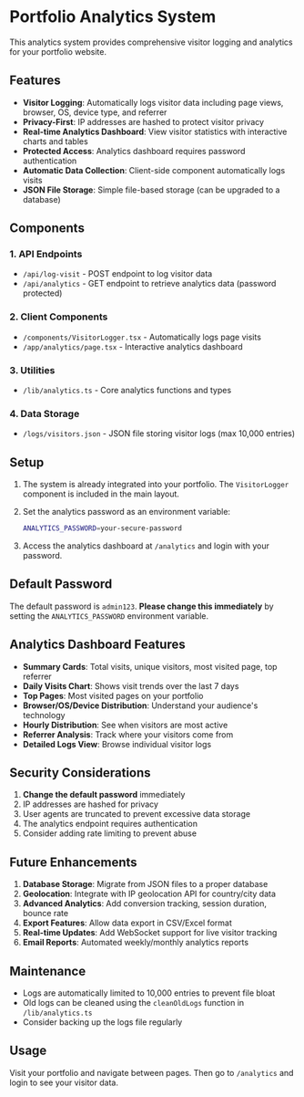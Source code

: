 # Portfolio Analytics System

This analytics system provides comprehensive visitor logging and analytics for your portfolio website.

## Features

- **Visitor Logging**: Automatically logs visitor data including page views, browser, OS, device type, and referrer
- **Privacy-First**: IP addresses are hashed to protect visitor privacy
- **Real-time Analytics Dashboard**: View visitor statistics with interactive charts and tables
- **Protected Access**: Analytics dashboard requires password authentication
- **Automatic Data Collection**: Client-side component automatically logs visits
- **JSON File Storage**: Simple file-based storage (can be upgraded to a database)

## Components

### 1. API Endpoints

- `/api/log-visit` - POST endpoint to log visitor data
- `/api/analytics` - GET endpoint to retrieve analytics data (password protected)

### 2. Client Components

- `/components/VisitorLogger.tsx` - Automatically logs page visits
- `/app/analytics/page.tsx` - Interactive analytics dashboard

### 3. Utilities

- `/lib/analytics.ts` - Core analytics functions and types

### 4. Data Storage

- `/logs/visitors.json` - JSON file storing visitor logs (max 10,000 entries)

## Setup

1. The system is already integrated into your portfolio. The `VisitorLogger` component is included in the main layout.

2. Set the analytics password as an environment variable:
   ```bash
   ANALYTICS_PASSWORD=your-secure-password
   ```

3. Access the analytics dashboard at `/analytics` and login with your password.

## Default Password

The default password is `admin123`. **Please change this immediately** by setting the `ANALYTICS_PASSWORD` environment variable.

## Analytics Dashboard Features

- **Summary Cards**: Total visits, unique visitors, most visited page, top referrer
- **Daily Visits Chart**: Shows visit trends over the last 7 days
- **Top Pages**: Most visited pages on your portfolio
- **Browser/OS/Device Distribution**: Understand your audience's technology
- **Hourly Distribution**: See when visitors are most active
- **Referrer Analysis**: Track where your visitors come from
- **Detailed Logs View**: Browse individual visitor logs

## Security Considerations

1. **Change the default password** immediately
2. IP addresses are hashed for privacy
3. User agents are truncated to prevent excessive data storage
4. The analytics endpoint requires authentication
5. Consider adding rate limiting to prevent abuse

## Future Enhancements

1. **Database Storage**: Migrate from JSON files to a proper database
2. **Geolocation**: Integrate with IP geolocation API for country/city data
3. **Advanced Analytics**: Add conversion tracking, session duration, bounce rate
4. **Export Features**: Allow data export in CSV/Excel format
5. **Real-time Updates**: Add WebSocket support for live visitor tracking
6. **Email Reports**: Automated weekly/monthly analytics reports

## Maintenance

- Logs are automatically limited to 10,000 entries to prevent file bloat
- Old logs can be cleaned using the `cleanOldLogs` function in `/lib/analytics.ts`
- Consider backing up the logs file regularly

## Usage

Visit your portfolio and navigate between pages. Then go to `/analytics` and login to see your visitor data.